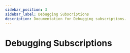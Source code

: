 ```yaml
---
sidebar_position: 3
sidebar_label: Debugging Subscriptions
description: Documentation for Debugging subscriptions.
---
```


# Debugging Subscriptions

